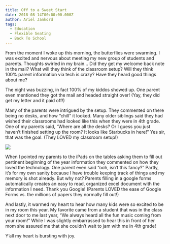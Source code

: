 ```yaml
---
title: Off to a Sweet Start
date: 2018-08-14T00:00:00.000Z
author: Ariel Jankord
tags:
  - Education
  - Flexible Seating
  - Back To School
---
```


From the moment I woke up this morning, the butterflies were swarming. I was excited and nervous about meeting my new group of students and parents. Thoughts swirled in my brain… Did they get my welcome back note in the mail? What will they think of the classroom setup? Will they think 100% parent information via tech is crazy? Have they heard good things about me?

The night was buzzing, in fact 100% of my kiddos showed up. One parent even mentioned they got the mail and headed straight over! (Yay, they did get my letter and it paid off!)

Many of the parents were intrigued by the setup. They commented on there being no desks, and how “chill” it looked. Many older siblings said they had wished their classrooms had looked like this when they were in 4th grade. One of my parents said, “Where are all the desks? Or I guess you just haven’t finished setting up the room? It looks like Starbucks in here!” Yes sir, that was the goal. (They LOVED my classroom setup!)

![](../../static/img/off-to-a-sweet-start.jpeg)

When I pointed my parents to the iPads on the tables asking them to fill out pertinent beginning of the year information they commented on how they loved the technology. One parent even said “ooh, isn’t this fancy?” Partly, it’s for my own sanity because I have trouble keeping track of things and my memory is shot already. But why not? Parents filling in a google forms automatically creates an easy to read, organized excel document with the information I need. Thank you Google! (Parents LOVED the ease of Google Forms vs. the millions of papers they normally fill out!)

And lastly, it warmed my heart to hear how many kids were so excited to be in my room this year. My favorite came from a student that was in the class next door to me last year, “We always heard all the fun music coming from your room!” While I was slightly embarrassed to hear this in front of her mom she assured me that she couldn’t wait to jam with me in 4th grade!

Y’all my heart is bursting with joy.
